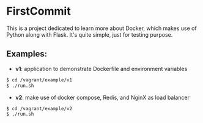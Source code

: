# FirstCommit
This is a project dedicated to learn more about Docker, which makes use of Python along with Flask.
It's quite simple, just for testing purpose.

## Examples:

- **v1**: application to demonstrate Dockerfile and environment variables
```sh
$ cd /vagrant/example/v1
$ ./run.sh
```

- **v2**: make use of docker compose, Redis, and NginX as load balancer
```sh
$ cd /vagrant/example/v2
$ ./run.sh
```

